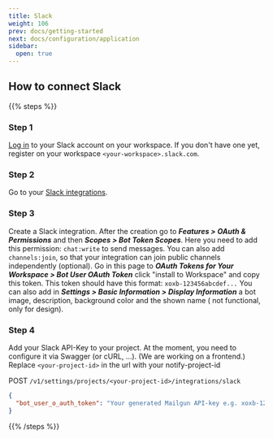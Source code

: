 ```yaml
---
title: Slack
weight: 106
prev: docs/getting-started
next: docs/configuration/application
sidebar:
  open: true
---
```


## How to connect Slack

{{% steps %}}

### Step 1

[Log in](https://slack.com/signin) to your Slack account on your workspace. If you don't have one yet, register on your
workspace `<your-workspace>.slack.com`.

### Step 2

Go to your [Slack integrations](https://api.slack.com/apps).

### Step 3

Create a Slack integration. After the creation go to ***Features > OAuth & Permissions*** and then
***Scopes > Bot Token Scopes***. Here you need to add this permission: `chat:write` to send
messages. You can also add `channels:join`, so that your integration can join public channels independently (optional).
Go in this page to ***OAuth Tokens for Your Workspace > Bot User OAuth Token*** click "install to Workspace" and copy
this token. This token should have this format: `xoxb-123456abcdef...` You can also add in
***Settings > Basic Information > Display Information*** a bot image, description, background color and the shown name (
not functional, only for design).

### Step 4

Add your Slack API-Key to your project. At the moment, you need to configure it via Swagger (or cURL, ...). (We are
working on a frontend.) Replace `<your-project-id>` in the url with your notify-project-id

POST `/v1/settings/projects/<your-project-id>/integrations/slack`

```json
{
  "bot_user_o_auth_token": "Your generated Mailgun API-key e.g. xoxb-123456abcdef..."
}
```

{{% /steps %}}